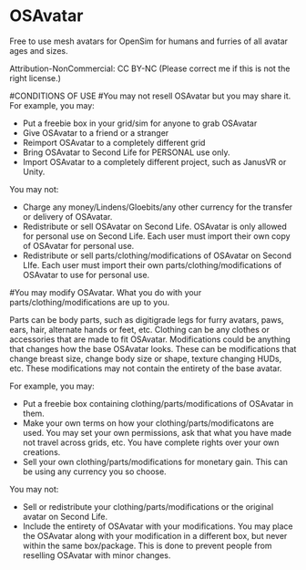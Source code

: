 # OSAvatar
Free to use mesh avatars for OpenSim for humans and furries of all avatar ages and sizes. 

Attribution-NonCommercial: CC BY-NC (Please correct me if this is not the right license.)

#CONDITIONS OF USE
#You may not resell OSAvatar but you may share it. 
For example, you may:
  - Put a freebie box in your grid/sim for anyone to grab OSAvatar
  - Give OSAvatar to a friend or a stranger
  - Reimport OSAvatar to a completely different grid
  - Bring OSAvatar to Second Life for PERSONAL use only.
  - Import OSAvatar to a completely different project, such as JanusVR or Unity. 
  
  You may not:
   - Charge any money/Lindens/Gloebits/any other currency for the transfer or delivery of OSAvatar.
   - Redistribute or sell OSAvatar on Second Life. OSAvatar is only allowed for personal use on Second Life. Each user must import their own copy of OSAvatar for personal use.
   - Redistribute or sell parts/clothing/modifications of OSAvatar on Second LIfe. Each user must import their own parts/clothing/modifications of OSAvatar to use for personal use. 
   
#You may modify OSAvatar. What you do with your parts/clothing/modifications are up to you.

Parts can be body parts, such as digitigrade legs for furry avatars, paws, ears, hair, alternate hands or feet, etc.
Clothing can be any clothes or accessories that are made to fit OSAvatar.
Modifications could be anything that changes how the base OSAvatar looks. These can be modifications that change breast size, change body size or shape, texture changing HUDs, etc. These modifications may not contain the entirety of the base avatar.

For example, you may: 
   - Put a freebie box containing clothing/parts/modifications of OSAvatar in them.
   - Make your own terms on how your clothing/parts/modificatons are used. You may set your own permissions, ask that what you have made not travel across grids, etc. You have complete rights over your own creations.
   - Sell your own clothing/parts/modifications for monetary gain. This can be using any currency you so choose.
   
 You may not:
  - Sell or redistribute your clothing/parts/modifications or the original avatar on Second Life. 
  - Include the entirety of OSAvatar with your modifications. You may place the OSAvatar along with your modification in a different box, but never within the same box/package. This is done to prevent people from reselling OSAvatar with minor changes.
 

